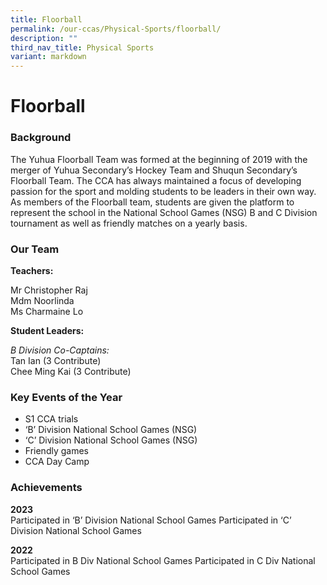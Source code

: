 ```yaml
---
title: Floorball
permalink: /our-ccas/Physical-Sports/floorball/
description: ""
third_nav_title: Physical Sports
variant: markdown
---
```

# **Floorball**



### Background

The Yuhua Floorball Team was formed at the beginning of 2019 with the merger of Yuhua Secondary’s Hockey Team and Shuqun Secondary’s Floorball Team. The CCA has always maintained a focus of developing passion for the sport and molding students to be leaders in their own way. 
As members of the Floorball team, students are given the platform to represent the school in the National School Games (NSG) B and C Division tournament as well as friendly matches on a yearly basis.

### Our Team

**Teachers:**&nbsp;

Mr Christopher Raj
<br>Mdm Noorlinda
<br>Ms Charmaine Lo


**Student Leaders:**&nbsp;

*B Division Co-Captains:*<br>
Tan Ian (3 Contribute)
<br>Chee Ming Kai  (3 Contribute)

### Key Events of the Year

* S1 CCA trials
* ‘B’ Division National School Games (NSG)
* ‘C’ Division National School Games (NSG)
* Friendly games
* CCA Day Camp

### Achievements

**2023**<br>
Participated in ‘B’ Division National School Games
Participated in ‘C’ Division National School Games

**2022**<br>
Participated in B Div National School Games
Participated in C Div National School Games

